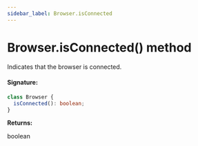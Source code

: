 ```yaml
---
sidebar_label: Browser.isConnected
---
```


# Browser.isConnected() method

Indicates that the browser is connected.

#### Signature:

```typescript
class Browser {
  isConnected(): boolean;
}
```

**Returns:**

boolean
